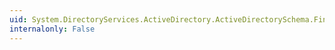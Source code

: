 ```yaml
---
uid: System.DirectoryServices.ActiveDirectory.ActiveDirectorySchema.FindDefunctProperty(System.String)
internalonly: False
---
```

